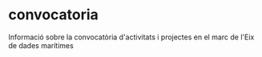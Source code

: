 # convocatoria
Informació sobre la convocatòria d'activitats i projectes en el marc de l'Eix de dades marítimes
